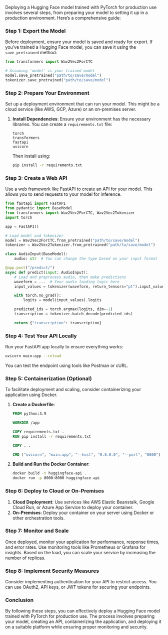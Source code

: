 Deploying a Hugging Face model trained with PyTorch for production use involves several steps, from preparing your model to setting it up in a production environment. Here’s a comprehensive guide:

### Step 1: Export the Model

Before deployment, ensure your model is saved and ready for export. If you’ve trained a Hugging Face model, you can save it using the `save_pretrained` method:

```python
from transformers import Wav2Vec2ForCTC

# Assuming 'model' is your trained model
model.save_pretrained("path/to/save/model")
tokenizer.save_pretrained("path/to/save/model")
```

### Step 2: Prepare Your Environment

Set up a deployment environment that can run your model. This might be a cloud service (like AWS, GCP, Azure) or an on-premises server.

1. **Install Dependencies**: Ensure your environment has the necessary libraries. You can create a `requirements.txt` file:

   ```plaintext
   torch
   transformers
   fastapi
   uvicorn
   ```

   Then install using:

   ```bash
   pip install -r requirements.txt
   ```

### Step 3: Create a Web API

Use a web framework like FastAPI to create an API for your model. This allows you to send requests to your model for inference.

```python
from fastapi import FastAPI
from pydantic import BaseModel
from transformers import Wav2Vec2ForCTC, Wav2Vec2Tokenizer
import torch

app = FastAPI()

# Load model and tokenizer
model = Wav2Vec2ForCTC.from_pretrained("path/to/save/model")
tokenizer = Wav2Vec2Tokenizer.from_pretrained("path/to/save/model")

class AudioInput(BaseModel):
    audio: str  # You can change the type based on your input format

@app.post("/predict/")
async def predict(input: AudioInput):
    # Load and preprocess audio, then make predictions
    waveform = ...  # Your audio loading logic here
    input_values = tokenizer(waveform, return_tensors="pt").input_values

    with torch.no_grad():
        logits = model(input_values).logits

    predicted_ids = torch.argmax(logits, dim=-1)
    transcription = tokenizer.batch_decode(predicted_ids)

    return {"transcription": transcription}
```

### Step 4: Test Your API Locally

Run your FastAPI app locally to ensure everything works:

```bash
uvicorn main:app --reload
```

You can test the endpoint using tools like Postman or cURL.

### Step 5: Containerization (Optional)

To facilitate deployment and scaling, consider containerizing your application using Docker.

1. **Create a Dockerfile**:

   ```dockerfile
   FROM python:3.9

   WORKDIR /app

   COPY requirements.txt .
   RUN pip install -r requirements.txt

   COPY . .

   CMD ["uvicorn", "main:app", "--host", "0.0.0.0", "--port", "8000"]
   ```

2. **Build and Run the Docker Container**:

   ```bash
   docker build -t huggingface-api .
   docker run -p 8000:8000 huggingface-api
   ```

### Step 6: Deploy to Cloud or On-Premises

1. **Cloud Deployment**: Use services like AWS Elastic Beanstalk, Google Cloud Run, or Azure App Service to deploy your container.
2. **On-Premises**: Deploy your container on your server using Docker or other orchestration tools.

### Step 7: Monitor and Scale

Once deployed, monitor your application for performance, response times, and error rates. Use monitoring tools like Prometheus or Grafana for insights. Based on the load, you can scale your service by increasing the number of replicas.

### Step 8: Implement Security Measures

Consider implementing authentication for your API to restrict access. You can use OAuth2, API keys, or JWT tokens for securing your endpoints.

### Conclusion

By following these steps, you can effectively deploy a Hugging Face model trained with PyTorch for production use. The process involves preparing your model, creating an API, containerizing the application, and deploying it on a suitable platform while ensuring proper monitoring and security.